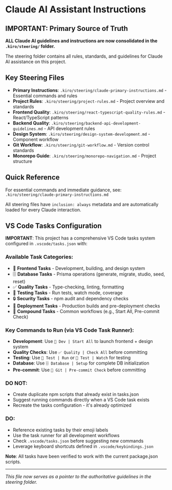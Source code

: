 # Claude AI Assistant Instructions

## IMPORTANT: Primary Source of Truth

**ALL Claude AI guidelines and instructions are now consolidated in the `.kiro/steering/` folder.**

The steering folder contains all rules, standards, and guidelines for Claude AI assistance on this project.

## Key Steering Files

- **Primary Instructions**: `.kiro/steering/claude-primary-instructions.md` - Essential commands and rules
- **Project Rules**: `.kiro/steering/project-rules.md` - Project overview and standards
- **Frontend Quality**: `.kiro/steering/react-typescript-quality-rules.md` - React/TypeScript patterns
- **Backend Quality**: `.kiro/steering/backend-api-development-guidelines.md` - API development rules
- **Design System**: `.kiro/steering/design-system-development.md` - Component workflow
- **Git Workflow**: `.kiro/steering/git-workflow.md` - Version control standards
- **Monorepo Guide**: `.kiro/steering/monorepo-navigation.md` - Project structure

## Quick Reference

For essential commands and immediate guidance, see:
`.kiro/steering/claude-primary-instructions.md`

All steering files have `inclusion: always` metadata and are automatically loaded for every Claude interaction.

## VS Code Tasks Configuration

**IMPORTANT**: This project has a comprehensive VS Code tasks system configured in `.vscode/tasks.json` with:

### Available Task Categories:

- 🎨 **Frontend Tasks** - Development, building, and design system
- 🗄️ **Database Tasks** - Prisma operations (generate, migrate, studio, seed, reset)
- ✅ **Quality Tasks** - Type-checking, linting, formatting
- 🧪 **Testing Tasks** - Run tests, watch mode, coverage
- 🔒 **Security Tasks** - npm audit and dependency checks
- 🚀 **Deployment Tasks** - Production builds and pre-deployment checks
- 🚦 **Compound Tasks** - Common workflows (e.g., Start All, Pre-commit Check)

### Key Commands to Run (via VS Code Task Runner):

- **Development**: Use `🚦 Dev | Start All` to launch frontend + design system
- **Quality Checks**: Use `✅ Quality | Check All` before committing
- **Testing**: Use `🧪 Test | Run` or `🧪 Test | Watch` for testing
- **Database**: Use `🗄️ Database | Setup` for complete DB initialization
- **Pre-commit**: Use `🚦 Git | Pre-commit Check` before committing

### DO NOT:

- Create duplicate npm scripts that already exist in tasks.json
- Suggest running commands directly when a VS Code task exists
- Recreate the tasks configuration - it's already optimized

### DO:

- Reference existing tasks by their emoji labels
- Use the task runner for all development workflows
- Check `.vscode/tasks.json` before suggesting new commands
- Leverage keyboard shortcuts defined in `.vscode/keybindings.json`

**Note**: All tasks have been verified to work with the current package.json scripts.

---

_This file now serves as a pointer to the authoritative guidelines in the steering folder._

